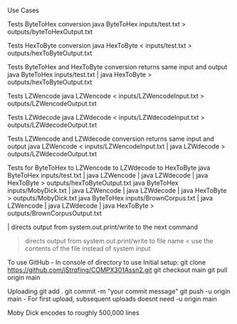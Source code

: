 Use Cases

Tests ByteToHex conversion
  java ByteToHex inputs/test.txt > outputs/byteToHexOutput.txt

Tests HexToByte conversion
  java HexToByte < inputs/test.txt > outputs/hexToByteOutput.txt

Tests ByteToHex and HexToByte conversion returns same input and output
  java ByteToHex inputs/test.txt | java HexToByte > outputs/hexToByteOutput.txt

Tests LZWencode
  java LZWencode < inputs/LZWencodeInput.txt > outputs/LZWencodeOutput.txt

Tests LZWdecode
  java LZWdecode < inputs/LZWdecodeInput.txt > outputs/LZWdecodeOutput.txt

Tests LZWencode and LZWdecode conversion returns same input and output
  java LZWencode < inputs/LZWencodeInput.txt | java LZWdecode > outputs/LZWdecodeOutput.txt

Tests for ByteToHex to LZWencode to LZWdecode to HexToByte
  java ByteToHex inputs/test.txt | java LZWencode | java LZWdecode | java HexToByte > outputs/hexToByteOutput.txt
  java ByteToHex inputs/MobyDick.txt | java LZWencode | java LZWdecode | java HexToByte > outputs/MobyDick.txt
  java ByteToHex inputs/BrownCorpus.txt | java LZWencode | java LZWdecode | java HexToByte > outputs/BrownCorpusOutput.txt

| directs output from system.out.print/write to the next command
> directs output from system.out.print/write to file name
< use the contents of the file instead of system input

To use GitHub - In console of directory to use
Initial setup: 
git clone https://github.com/iStrqfing/COMPX301Assn2.git
git checkout main
git pull origin main

Uploading
git add .
git commit -m "your commit message"
git push -u origin main        - For first upload, subsequent uploads doesnt need -u origin main


Moby Dick encodes to roughly 500,000 lines
